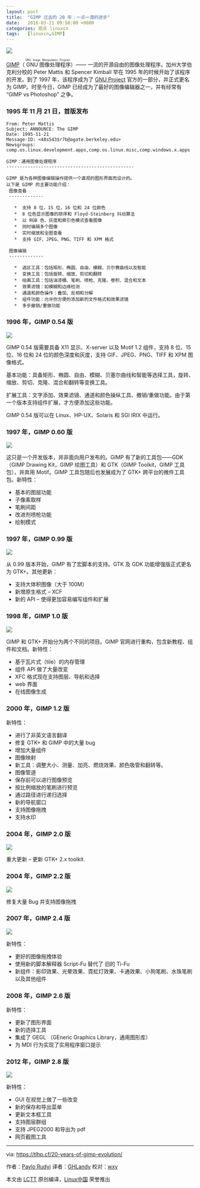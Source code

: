 ```yaml
---
layout: post
title:	"GIMP 过去的 20 年：一点一滴的进步"
date:	2016-03-21 09:58:00 +0800 
categories:	观点 linuxcn 
tags:	[linuxcn,GIMP]
---
```



![](/Asserts/Images//attachment/album/201603/20/210453ttwwsllulh6tx2lh.png)


[GIMP](https://gimp.org/)（<ruby> GNU 图像处理程序 <rp>  （ </rp> <rt>  GNU Image Manipulation Program </rt> <rp>  ） </rp></ruby>）—— 一流的开源自由的图像处理程序。加州大学伯克利分校的 Peter Mattis 和 Spencer Kimball 早在 1995 年的时候开始了该程序的开发。到了 1997 年，该程序成为了 [GNU Project](http://www.gnu.org/) 官方的一部分，并正式更名为 GIMP。时至今日，GIMP 已经成为了最好的图像编辑器之一，并有经常有 “GIMP vs Photoshop” 之争。







### 1995 年 11 月 21 日，首版发布



```
From: Peter Mattis
Subject: ANNOUNCE: The GIMP
Date: 1995-11-21
Message-ID: <48s543$r7b@agate.berkeley.edu>
Newsgroups: comp.os.linux.development.apps,comp.os.linux.misc,comp.windows.x.apps

GIMP：通用图像处理程序
------------------------------------------------

GIMP 是为各种图像编辑操作提供一个直观的图形界面而设计的。
以下是 GIMP 的主要功能介绍：
 图像查看
 -------------

   *  支持 8 位，15 位，16 位和 24 位颜色
   *  8 位色显示图像的排序和 Floyd-Steinberg 抖动算法
   *  以 RGB 色、灰度和索引色模式查看图像
   *  同时编辑多个图像
   *  实时缩放和全图查看
   *  支持 GIF、JPEG、PNG、TIFF 和 XPM 格式

 图像编辑
 -------------

   *  选区工具：包括矩形、椭圆、自由、模糊、贝尔赛曲线以及智能
   *  变换工具：包括旋转、缩放、剪切和翻转
   *  绘画工具：包括油漆桶、笔刷、喷枪、克隆、卷积、混合和文本
   *  效果滤镜：如模糊和边缘检测
   *  通道和颜色操作：叠加、反相和分解
   *  组件功能：允许你方便的添加新的文件格式和效果滤镜
   *  多步撤销/重做功能

```

### 1996 年，GIMP 0.54 版


![](/Asserts/Images//attachment/album/201603/20/210605tztzyyvrvc3accvw.png)


GIMP 0.54 版需要具备 X11 显示、X-server 以及 Motif 1.2 组件，支持 8 位、15 位、16 位和 24 位的颜色深度和灰度，支持 GIF、JPEG、PNG、TIFF 和 XPM 图像格式。


基本功能：具备矩形、椭圆、自由、模糊、贝塞尔曲线和智能等选择工具，旋转、缩放、剪切、克隆、混合和翻转等变换工具。


扩展工具：文字添加、效果滤镜、通道和颜色操纵工具、撤销/重做功能。由于第一个版本支持组件扩展，才方便添加这些功能。


GIMP 0.54 版可以在 Linux、HP-UX、Solaris 和 SGI IRIX 中运行。


### 1997 年，GIMP 0.60 版


![](/Asserts/Images//attachment/album/201603/20/210607v2qqc818q02iccrq.gif)


这只是一个开发版本，并非面向用户发布的。GIMP 有了新的工具包——GDK（GIMP Drawing Kit，GIMP 绘图工具）和 GTK（GIMP Toolkit，GIMP 工具包），并弃用 Motif。GIMP 工具包随后也发展成为了 GTK+ 跨平台的微件工具包。新特性：


* 基本的图层功能
* 子像素取样
* 笔刷间距
* 改进剂喷枪功能
* 绘制模式


### 1997 年，GIMP 0.99 版


![](/Asserts/Images//attachment/album/201603/20/210609wctu9z2hz81he124.png)


从 0.99 版本开始，GIMP 有了宏脚本的支持。GTK 及 GDK 功能增强版正式更名为 GTK+。其他更新：


* 支持大体积图像（大于 100M）
* 新增原生格式 – XCF
* 新的 API – 使得更加容易编写组件和扩展


### 1998 年，GIMP 1.0 版


![](/Asserts/Images//attachment/album/201603/20/210611s2fnakf1qj2j2a29.gif)


GIMP 和 GTK+ 开始分为两个不同的项目。GIMP 官网进行重构，包含新教程、组件和文档。新特性：


* 基于瓦片式（tile）的内存管理
* 组件 API 做了大量改变
* XFC 格式现在支持图层、导航和选择
* web 界面
* 在线图像生成


### 2000 年，GIMP 1.2 版


新特性：


* 进行了非英文语言翻译
* 修复 GTK+ 和 GIMP 中的大量 bug
* 增加大量组件
* 图像映射
* 新工具：调整大小、测量、加亮、燃烧效果、颜色吸管和翻转等。
* 图像管道
* 保存前可以进行图像预览
* 按比例缩放的笔刷进行预览
* 通过路径进行递归选择
* 新的导航窗口
* 支持图像拖拽
* 支持水印


### 2004 年，GIMP 2.0 版


![](/Asserts/Images//attachment/album/201603/20/210623jzmjm8wggyycjj2c.png)


重大更新 – 更新 GTK+ 2.x toolkit.


### 2004 年，GIMP 2.2 版


![](/Asserts/Images//attachment/album/201603/20/210627zg0oszxfg0xo35x7.png)


修复大量 Bug 并支持图像拖拽


### 2007 年，GIMP 2.4 版


![](/Asserts/Images//attachment/album/201603/20/210638ymfddtd5xfcdje3t.png)


新特性：


* 更好的图像拖拽体验
* 使用新的脚本解释器 Script-Fu 替代了 旧的 Ti-Fu
* 新组件：影印效果、光晕效果、霓虹灯效果、卡通效果、小狗笔刷、水珠笔刷以及其他组件


### 2008 年，GIMP 2.6 版


新特性：


* 更新了图形界面
* 新的选择工具
* 集成了 GEGL （GEneric Graphics Library，通用图形库）
* 为 MDI 行为实现了实用程序窗口提示


### 2012 年，GIMP 2.8 版


![](/Asserts/Images//attachment/album/201603/20/210652q6zsb865052tb6uw.png)


新特性：


* GUI 在视觉上做了一些改变
* 新的保存和导出菜单
* 更新文本框工具
* 支持图层群组
* 支持 JPEG2000 和导出为 pdf
* 网页截图工具




---


via: <https://tlhp.cf/20-years-of-gimp-evolution/>


作者：[Pavlo Rudyi](https://tlhp.cf/author/paul/) 译者：[GHLandy](https://github.com/GHLandy) 校对：[wxy](https://github.com/wxy)


本文由 [LCTT](https://github.com/LCTT/TranslateProject) 原创编译，[Linux中国](https://linux.cn/) 荣誉推出
